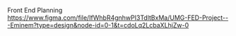 Front End Planning
https://www.figma.com/file/IfWhbR4gnhwPI3TdltBxMa/UMG-FED-Project---Eminem?type=design&node-id=0-1&t=cdoLq2LcbaXLhjZw-0

